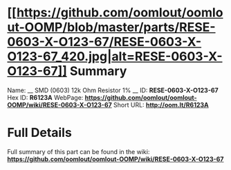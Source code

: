 
[[https://github.com/oomlout/oomlout-OOMP/blob/master/parts/RESE-0603-X-O123-67/RESE-0603-X-O123-67_420.jpg|alt=RESE-0603-X-O123-67]] 
Summary
=================

Name: __ SMD (0603) 12k Ohm Resistor 1% __
ID: __RESE-0603-X-O123-67__
Hex ID: __R6123A__
WebPage: __https://github.com/oomlout/oomlout-OOMP/wiki/RESE-0603-X-O123-67__
Short URL: __http://oom.lt/R6123A__

Full Details
==========================
Full summary of this part can be found in the wiki:   
__https://github.com/oomlout/oomlout-OOMP/wiki/RESE-0603-X-O123-67__   

